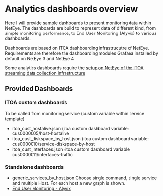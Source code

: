 # Analytics dashboards overview

Here I will provide sample dashboards to present monitoring data within NetEye. The dashboards are build to represent data of different kind, from simple monitoring performance, to End User Monitoring (Alyvix) to various dashboards.

Dashboards are based on ITOA dashboarding infrastrucutre of NetEye. Requirements are therefore the dashboarding modules Grafana installed by default on NetEye 3 and NetEye 4

Some analytics dashboards require the [setup on NetEye of the ITOA streaming data collection infrastructure](../../itoa/)

## Provided Dashboards 

### ITOA custom dashboards
To be called from monitoring service (custom variable within service template)

- itoa_cust_hostalive.json         (itoa custom dashboard variable: cus0000005/host-hostalive
- itoa_cust_diskspace_by_host.json (itoa custom dashboard variable: cus0000010/service-diskspace-by-host
- itoa_cust_interfaces.json        (itoa custom dashboard variable: cus0000011/interfaces-traffic


### Standalone dashboards
- generic_services_by_host.json Choose single command, single service and multiple Host. For each host a new graph is shown.
- [End User Monitoring - Alyvix](alyvix/)
